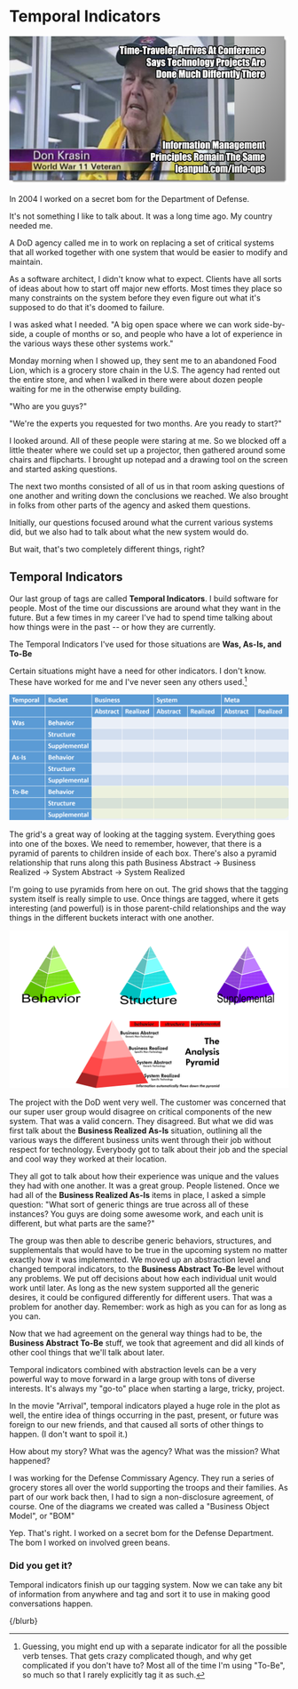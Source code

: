 # Temporal Indicators

![](images/chapter6-begin.png)


In 2004 I worked on a secret bom for the Department of Defense.

It's not something I like to talk about. It was a long time ago. My country needed me.

A DoD agency called me in to work on replacing a set of critical systems that all worked together with one system that would be easier to modify and maintain.

As a software architect, I didn't know what to expect. Clients have all sorts of ideas about how to start off major new efforts. Most times they place so many constraints on the system before they even figure out what it's supposed to do that it's doomed to failure.

I was asked what I needed. "A big open space where we can work side-by-side, a couple of months or so, and people who have a lot of experience in the various ways these other systems work."

Monday morning when I showed up, they sent me to an abandoned Food Lion, which is a grocery store chain in the U.S. The agency had rented out the entire store, and when I walked in there were about dozen people waiting for me in the otherwise empty building.

"Who are you guys?"

"We're the experts you requested for two months. Are you ready to start?"

I looked around. All of these people were staring at me. So we blocked off a little theater where we could set up a projector, then gathered around some chairs and flipcharts. I brought up notepad and a drawing tool on the screen and started asking questions.

The next two months consisted of all of us in that room asking questions of one another and writing down the conclusions we reached. We also brought in folks from other parts of the agency and asked them questions.

Initially, our questions focused around what the current various systems did, but we also had to talk about what the new system would do.

But wait, that's two completely different things, right?

## Temporal Indicators

Our last group of tags are called **Temporal Indicators**. I build software for people. Most of the time our discussions are around what they want in the future. But a few times in my career I've had to spend time talking about how things were in the past -- or how they are currently.

The Temporal Indicators I've used for those situations are **Was, As-Is, and To-Be**

Certain situations might have a need for other indicators. I don't know. These have worked for me and I've never seen any others used.[^6-1]

[^6-1]: Guessing, you might end up with a separate indicator for all the possible verb tenses. That gets crazy complicated though, and why get complicated if you don't have to? Most all of the time I'm using "To-Be", so much so that I rarely explicitly tag it as such.

![Analysis Bingo with Temporal Indicators added. Most all of the time all you'll need are those boxes at the bottom](images/full-analysis-bingo.png)

The grid's a great way of looking at the tagging system. Everything goes into one of the boxes. We need to remember, however, that there is a pyramid of parents to children inside of each box. There's also a pyramid relationship that runs along this path Business Abstract -> Business Realized -> System Abstract -> System Realized

I'm going to use pyramids from here on out. The grid shows that the tagging system itself is really simple to use. Once things are tagged, where it gets interesting (and powerful) is in those parent-child relationships and the way things in the different buckets interact with one another.

![](images/bucket-pyramids.png)

The project with the DoD went very well. The customer was concerned that our super user group would disagree on critical components of the new system. That was a valid concern. They disagreed. But what we did was first talk about the **Business Realized As-Is** situation, outlining all the various ways the different business units went through their job without respect for technology. Everybody got to talk about their job and the special and cool way they worked at their location.

They all got to talk about how their experience was unique and the values they had with one another. It was a great group. People listened. Once we had all of the **Business Realized As-Is** items in place, I asked a simple question: "What sort of generic things are true across all of these instances? You guys are doing some awesome work, and each unit is different, but what parts are the same?"

The group was then able to describe generic behaviors, structures, and supplementals that would have to be true in the upcoming system no matter exactly how it was implemented. We moved up an abstraction level and changed temporal indicators, to the **Business Abstract To-Be** level without any problems. We put off decisions about how each individual unit would work until later. As long as the new system supported all the generic desires, it could be configured differently for different users. That was a problem for another day. Remember: work as high as you can for as long as you can.

Now that we had agreement on the general way things had to be, the **Business Abstract To-Be** stuff, we took that agreement and did all kinds of other cool things that we'll talk about later.

Temporal indicators combined with abstraction levels can be a very powerful way to move forward in a large group with tons of diverse interests. It's always my "go-to" place when starting a large, tricky, project.

In the movie "Arrival", temporal indicators played a huge role in the plot as well, the entire idea of things occurring in the past, present, or future was foreign to our new friends, and that caused all sorts of other things to happen. (I don't want to spoil it.)

How about my story? What was the agency? What was the mission? What happened?

I was working for the Defense Commissary Agency. They run a series of grocery stores all over the world supporting the troops and their families. As part of our work back then, I had to sign a non-disclosure agreement, of course. One of the diagrams we created was called a "Business Object Model", or "BOM"

Yep. That's right. I worked on a secret bom for the Defense Department. The bom I worked on involved green beans.

### Did you get it?

Temporal indicators finish up our tagging system. Now we can take any bit of information from anywhere and tag and sort it to use in making good conversations happen.

{/blurb}